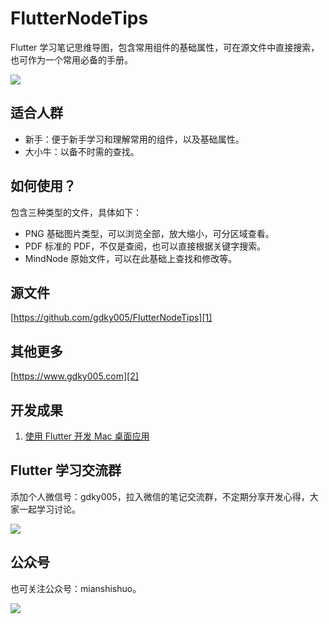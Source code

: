 # FlutterNodeTips
Flutter 学习笔记思维导图，包含常用组件的基础属性，可在源文件中直接搜索，也可作为一个常用必备的手册。



![](https://raw.githubusercontent.com/gdky005/FlutterNodeTips/master/pic/FlutterNode_%20thumb.png)

## 适合人群
- 新手：便于新手学习和理解常用的组件，以及基础属性。
- 大小牛：以备不时需的查找。

## 如何使用？
包含三种类型的文件，具体如下：
 - PNG  基础图片类型，可以浏览全部，放大缩小，可分区域查看。
 - PDF  标准的 PDF，不仅是查阅，也可以直接根据关键字搜索。
 - MindNode  原始文件，可以在此基础上查找和修改等。

## 源文件

[https://github.com/gdky005/FlutterNodeTips][1]

## 其他更多

[https://www.gdky005.com][2]

## 开发成果

1. [使用 Flutter 开发 Mac 桌面应用](https://mp.weixin.qq.com/s/cq2AOUOQDsT4GDugCH8hdg)
 

## Flutter 学习交流群
添加个人微信号：gdky005，拉入微信的笔记交流群，不定期分享开发心得，大家一起学习讨论。

![](https://raw.githubusercontent.com/gdky005/FlutterNodeTips/master/pic/organization.png)

## 公众号

也可关注公众号：mianshishuo。

![](https://raw.githubusercontent.com/gdky005/FlutterNodeTips/master/pic/mianshishuo.bmp)



[1]:	https://github.com/gdky005/FlutterNodeTips
[2]:	https://www.gdky005.com
